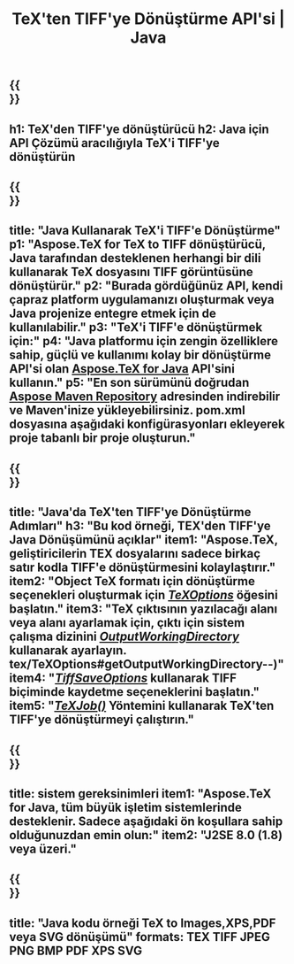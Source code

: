 ﻿---
translation: true
template: /_templates/_conversion-child-java.md
title: TeX'ten TIFF'ye Dönüştürme API'si | Java
description: TeX'ten TIFF'ye dönüştürme işlevi. Bu şirket içi Java kitaplığını projenize entegre edin veya TeX'i TIFF'e dönüştürmek için platformlar arası uygulamaları kullanın.
keywords: tex'ten tiff'e api java, tex2tiff entegrasyonu
url: /java/conversion/tex-to-tiff/
family: tex
platformtag: java
feature: conversion
informat: TEX
outformat: TIFF
otherformats: BMP PNG JPEG XPS PDF SVG
---

{{<section banner>}}
---
h1: TeX'den TIFF'ye dönüştürücü
h2: Java için API Çözümü aracılığıyla TeX'i TIFF'ye dönüştürün
---

{{<section overview>}}
---
title: "Java Kullanarak TeX'i TIFF'e Dönüştürme"
p1: "Aspose.TeX for TeX to TIFF dönüştürücü, Java tarafından desteklenen herhangi bir dili kullanarak TeX dosyasını TIFF görüntüsüne dönüştürür."
p2: "Burada gördüğünüz API, kendi çapraz platform uygulamanızı oluşturmak veya Java projenize entegre etmek için de kullanılabilir."
p3: "TeX'i TIFF'e dönüştürmek için:"
p4: "Java platformu için zengin özelliklere sahip, güçlü ve kullanımı kolay bir dönüştürme API'si olan [Aspose.TeX for Java](https://products.aspose.com/tex/java) API'sini kullanın."
p5: "En son sürümünü doğrudan [Aspose Maven Repository](https://repository.aspose.com/tex/) adresinden indirebilir ve Maven'inize yükleyebilirsiniz. pom.xml dosyasına aşağıdaki konfigürasyonları ekleyerek proje tabanlı bir proje oluşturun."
---

{{<section feature1>}}
---
title: "Java'da TeX'ten TIFF'ye Dönüştürme Adımları"
h3: "Bu kod örneği, TEX'den TIFF'ye Java Dönüşümünü açıklar"
item1: "Aspose.TeX, geliştiricilerin TEX dosyalarını sadece birkaç satır kodla TIFF'e dönüştürmesini kolaylaştırır."
item2: "Object TeX formatı için dönüştürme seçenekleri oluşturmak için [*TeXOptions*](https://reference.aspose.com/tex/java/com.aspose.tex/TeXOptions) öğesini başlatın."
item3: "TeX çıktısının yazılacağı alanı veya alanı ayarlamak için, çıktı için sistem çalışma dizinini [*OutputWorkingDirectory*](https://reference.aspose.com/tex/java/com.aspose) kullanarak ayarlayın. tex/TeXOptions#getOutputWorkingDirectory--)"
item4: "[*TiffSaveOptions*](https://reference.aspose.com/tex/java/com.aspose.tex.rendering/TiffSaveOptions) kullanarak TIFF biçiminde kaydetme seçeneklerini başlatın."
item5: "[*TeXJob()*](https://reference.aspose.com/tex/java/com.aspose.tex/TeXJob) Yöntemini kullanarak TeX'ten TIFF'ye dönüştürmeyi çalıştırın."
---

{{<section feature2>}}
---
title: sistem gereksinimleri
item1: "Aspose.TeX for Java, tüm büyük işletim sistemlerinde desteklenir. Sadece aşağıdaki ön koşullara sahip olduğunuzdan emin olun:"
item2: "J2SE 8.0 (1.8) veya üzeri."
---

{{<section widget>}}
---
title: "Java kodu örneği TeX to Images,XPS,PDF veya SVG dönüşümü"
formats: TEX TIFF JPEG PNG BMP PDF XPS SVG
---